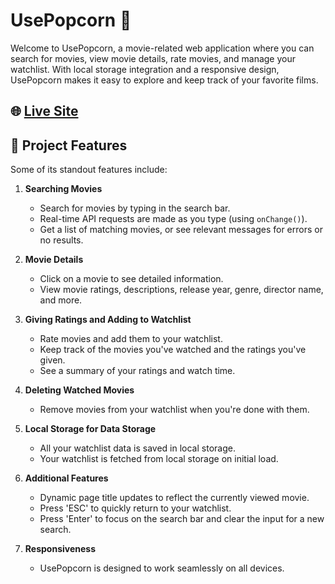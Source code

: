 # UsePopcorn 🍿

Welcome to UsePopcorn, a movie-related web application where you can search for movies, view movie details, rate movies, and manage your watchlist. With local storage integration and a responsive design, UsePopcorn makes it easy to explore and keep track of your favorite films.

## 🌐 [Live Site](https://magnificent-speculoos-65fc3a.netlify.app/)

## 🚀 Project Features

Some of its standout features include:

1. **Searching Movies**

   - Search for movies by typing in the search bar.
   - Real-time API requests are made as you type (using `onChange()`).
   - Get a list of matching movies, or see relevant messages for errors or no results.

2. **Movie Details**

   - Click on a movie to see detailed information.
   - View movie ratings, descriptions, release year, genre, director name, and more.

3. **Giving Ratings and Adding to Watchlist**

   - Rate movies and add them to your watchlist.
   - Keep track of the movies you've watched and the ratings you've given.
   - See a summary of your ratings and watch time.

4. **Deleting Watched Movies**

   - Remove movies from your watchlist when you're done with them.

5. **Local Storage for Data Storage**

   - All your watchlist data is saved in local storage.
   - Your watchlist is fetched from local storage on initial load.

6. **Additional Features**

   - Dynamic page title updates to reflect the currently viewed movie.
   - Press 'ESC' to quickly return to your watchlist.
   - Press 'Enter' to focus on the search bar and clear the input for a new search.

7. **Responsiveness**
   - UsePopcorn is designed to work seamlessly on all devices.
